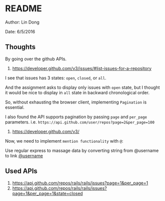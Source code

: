 # README

Author: Lin Dong

Date: 6/5/2016

## Thoughts
By going over the github APIs.
1. https://developer.github.com/v3/issues/#list-issues-for-a-repository

I see that issues has 3 states: `open`, `closed`, or `all`.

And the assignment asks to display only issues with `open` state, but I thought it would be nice to display in `all` state in backward chronological order.

So, without exhausting the browser client, implementing `Pagination` is essential.

I also found the API supports pagination by passing `page` and `per_page` parameters. i.e. `https://api.github.com/user/repos?page=2&per_page=100`

1. https://developer.github.com/v3/

Now, we need to implement `mention functionality` with `@`:

Use regular express to massage data by converting string from @username
to link <a target="_blank" href="https://github.com/username">@username</a>

## Used APIs
1. https://api.github.com/repos/rails/rails/issues?page=1&per_page=1
2. https://api.github.com/repos/rails/rails/issues?page=1&per_page=1&state=closed






